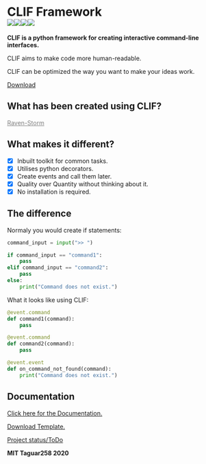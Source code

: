 # CLIF Framework<br><img src="https://img.shields.io/badge/Language-Python3-blue"><img src="https://img.shields.io/badge/Status-Beta-orange"><img src="https://img.shields.io/badge/Version-1.1.5-red"><img src="https://img.shields.io/badge/Licence-MIT-yellowgreen">
**CLIF is a python framework for creating interactive command-line interfaces.**

CLIF aims to make code more human-readable.

CLIF can be optimized the way you want to make your ideas work.

<a href="https://github.com/Taguar258/CLIF#documentation">Download</a>

## What has been created using CLIF?

<a style="color: grey" href="https://github.com/Taguar258/Raven-Storm/">Raven-Storm</a>

## What makes it different?
- [x] Inbuilt toolkit for common tasks.
- [x] Utilises python decorators.
- [x] Create events and call them later.
- [x] Quality over Quantity without thinking about it.
- [x] No installation is required.

## The difference
Normaly you would create if statements:
```python
command_input = input(">> ")

if command_input == "command1":
    pass
elif command_input == "command2":
    pass
else:
    print("Command does not exist.")
```

What it looks like using CLIF:
```python
@event.command
def command1(command):
    pass

@event.command
def command2(command):
    pass

@event.event
def on_command_not_found(command):
    print("Command does not exist.")
```

## Documentation

<a href="https://github.com/Taguar258/CLIF/blob/master/docs/">Click here for the Documentation.</a>

<a href="https://github.com/Taguar258/CLIF/releases/download/1.1/CLIF-Clean.zip">Download Template.</a>

<a href="https://github.com/Taguar258/CLIF/projects/1">Project status/ToDo</a>

<!--![Preview]()-->

**MIT Taguar258 2020**
